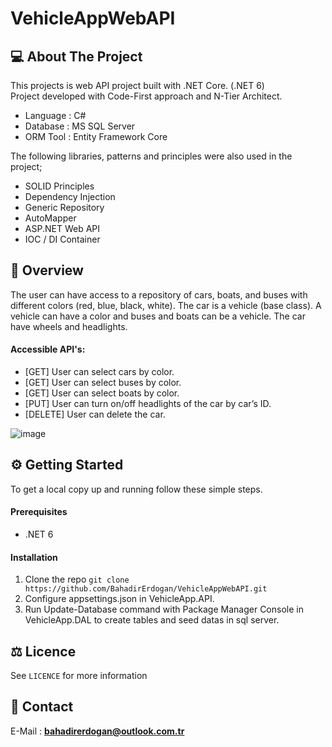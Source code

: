 # VehicleAppWebAPI

## 💻 About The Project
This projects is web API project built with .NET Core. (.NET 6)  
Project developed with Code-First approach and N-Tier Architect.

- Language : C#
- Database : MS SQL Server
- ORM Tool : Entity Framework Core

The following libraries, patterns and principles were also used in the project;
- SOLID Principles
- Dependency Injection
- Generic Repository
- AutoMapper
- ASP.NET Web API
- IOC / DI Container

## 📝 Overview
The user can have access to a repository of cars, boats, and buses with different colors (red, blue, black, white). 
The car is a vehicle (base class). A vehicle can have a color and buses and boats can be a vehicle. 
The car have wheels and headlights. 

#### Accessible API's:
- [GET] User can select cars by color.
- [GET] User can select buses by color.
- [GET] User can select boats by color.
- [PUT] User can turn on/off headlights of the car by car’s ID.
- [DELETE] User can delete the car. 

![image](https://user-images.githubusercontent.com/107391205/202271799-2ba12d17-f9b4-4fb8-9d59-daa105920d2f.png)

## ⚙️ Getting Started
To get a local copy up and running follow these simple steps.

#### Prerequisites
- .NET 6

#### Installation
1. Clone the repo
```git clone https://github.com/BahadirErdogan/VehicleAppWebAPI.git```
2. Configure appsettings.json in VehicleApp.API.
3. Run Update-Database command with Package Manager Console in VehicleApp.DAL to create tables and seed datas in sql server.

## ⚖️ Licence
See ```LICENCE``` for more information

## 📧 Contact
E-Mail : **bahadirerdogan@outlook.com.tr**
